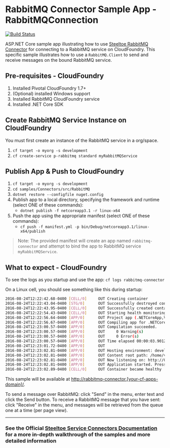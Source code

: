 ﻿# RabbitMQ Connector Sample App - RabbitMQConnection

[![Build Status](https://dev.azure.com/SteeltoeOSS/Steeltoe/_apis/build/status/Samples/SteeltoeOSS.Samples%20%5BConnectors_RabbitMQ%5D?branchName=main)](https://dev.azure.com/SteeltoeOSS/Steeltoe/_build/latest?definitionId=14&branchName=main)

ASP.NET Core sample app illustrating how to use [Steeltoe RabbitMQ Connector](https://docs.steeltoe.io/api/v3/connectors/rabbitmq.html) for connecting to a RabbitMQ service on CloudFoundry. This specific sample illustrates how to use a `RabbitMQ.Client` to send and receive messages on the bound RabbitMQ service.

## Pre-requisites - CloudFoundry

1. Installed Pivotal CloudFoundry 1.7+
1. (Optional) installed Windows support
1. Installed RabbitMQ CloudFoundry service
1. Installed .NET Core SDK

## Create RabbitMQ Service Instance on CloudFoundry

You must first create an instance of the RabbitMQ service in a org/space.

1. `cf target -o myorg -s development`
1. `cf create-service p-rabbitmq standard myRabbitMQService`

## Publish App & Push to CloudFoundry

1. `cf target -o myorg -s development`
1. `cd samples/Connectors/src/RabbitMQ`
1. `dotnet restore --configfile nuget.config`
1. Publish app to a local directory, specifying the framework and runtime (select ONE of these commands):
   * `dotnet publish -f netcoreapp3.1 -r linux-x64`
1. Push the app using the appropriate manifest (select ONE of these commands):
   * `cf push -f manifest.yml -p bin/Debug/netcoreapp3.1/linux-x64/publish`

> Note: The provided manifest will create an app named `rabbitmq-connector` and attempt to bind the app to RabbitMQ service `myRabbitMQService`.

## What to expect - CloudFoundry

To see the logs as you startup and use the app: `cf logs rabbitmq-connector`

On a Linux cell, you should see something like this during startup:

```bash
2016-08-24T12:22:42.68-0400 [CELL/0]     OUT Creating container
2016-08-24T12:22:43.04-0400 [STG/0]      OUT Successfully destroyed container
2016-08-24T12:22:43.95-0400 [CELL/0]     OUT Successfully created container
2016-08-24T12:22:54.43-0400 [CELL/0]     OUT Starting health monitoring of container
2016-08-24T12:22:56.64-0400 [APP/0]      OUT Project app (.NETCoreApp,Version=v1.0) will be compiled because expected outputs are missing
2016-08-24T12:22:56.67-0400 [APP/0]      OUT Compiling app for .NETCoreApp,Version=v1.0
2016-08-24T12:23:00.57-0400 [APP/0]      OUT Compilation succeeded.
2016-08-24T12:23:00.57-0400 [APP/0]      OUT     0 Warning(s)
2016-08-24T12:23:00.57-0400 [APP/0]      OUT     0 Error(s)
2016-08-24T12:23:00.57-0400 [APP/0]      OUT Time elapsed 00:00:03.9012539
2016-08-24T12:23:01.72-0400 [APP/0]      OUT
2016-08-24T12:23:02.81-0400 [APP/0]      OUT Hosting environment: development
2016-08-24T12:23:02.81-0400 [APP/0]      OUT Content root path: /home/vcap/app
2016-08-24T12:23:02.81-0400 [APP/0]      OUT Now listening on: http://0.0.0.0:8080
2016-08-24T12:23:02.81-0400 [APP/0]      OUT Application started. Press Ctrl+C to shut down.
2016-08-24T12:23:02.89-0400 [CELL/0]     OUT Container became healthy
```

This sample will be available at <http://rabbitmq-connector.[your-cf-apps-domain]/>.

To send a message over RabbitMQ: click "Send" in the menu, enter text and click the Send button.
To receive a RabbitMQ message that you have sent: click "Receive" in the menu, and messages will be retrieved from the queue one at a time (per page view).

---

### See the Official [Steeltoe Service Connectors Documentation](https://steeltoe.io/docs/steeltoe-service-connectors) for a more in-depth walkthrough of the samples and more detailed information
